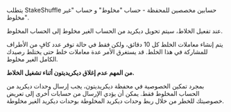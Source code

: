 يتطلب StakeShuffle حسابين مخصصين للمحفظة - حساب "مخلوط" و
حساب "غير مخلوط".

عند تفعيل الخلاط، سيتم تحويل ديكريد من الحساب الغير مخلوط
إلى الحساب المخلوط.

يتم إنشاء معاملات الخلط كل 10 دقائق، ولكن فقط في حالة توفر عدد كافٍ من
الأطراف للمشاركة في هذا الخلط.
قد يستغرق الأمر عدة معاملات خلط حتى يختلط رصيدك الكامل الغير مخلوط.

**من المهم عدم إغلاق ديكريديتون أثناء تشغيل الخلاط.**

بمجرد تمكين الخصوصية في محفظة ديكريديتون، يجب إرسال وحدات ديكريد من
الحساب المخلوط فقط.
يمكن أن يؤدي الإرسال من حسابات أخرى إلى تعريض خصوصيتك للخطر من خلال ربط وحدات ديكريد المخلوطة
بوحدات ديكريد الغير مخلوطة.
